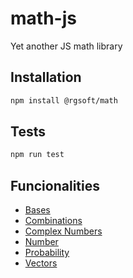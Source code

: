 # math-js
Yet another JS math library

## Installation

```sh
npm install @rgsoft/math
```

## Tests

```sh
npm run test
```

## Funcionalities

- [Bases](docs/bases.md)
- [Combinations](docs/combinations.md)
- [Complex Numbers](docs/complex.md)
- [Number](docs/number.md)
- [Probability](docs/probability.md)
- [Vectors](docs/vector.md)
